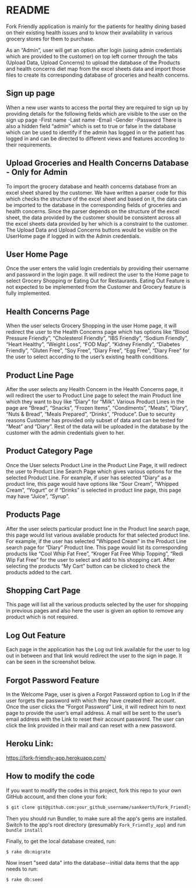 # README
Fork Friendly application is mainly for the patients for healthy dining based on their existing
health issues and to know their availability in various grocery stores for them to purchase.

As an “Admin”, user will get an option after login (using admin credentials which are provided to the customer) on top left
corner through the tabs (Upload Data, Upload Concerns) to upload the database of the Products and
health concerns diet map from the excel sheets data and import those files to create its corresponding
database of groceries and health concerns.

## Sign up page
  When a new user wants to access the portal they are required to sign up by providing details for the following fields which are visible to the user on the sign up page
-First name
-Last name
-Email
-Gender
-Password
  There is also a hidden field “admin” which is set to true or false in the database which can be used to identify if the admin has logged in or the patient has logged in and can be directed to different views and features according to their requirements.

## Upload Groceries and Health Concerns Database - Only for Admin 
  To import the grocery database and health concerns database from an excel sheet shared by the customer. We have written a parser code for this which checks the structure of the excel sheet and based on it, the data can be imported to the database in the corresponding fields of groceries and health concerns. Since the parser depends on the structure of the excel sheet, the data provided by the customer should be consistent across all the excel sheets data provided by her which is a constraint to the customer. The Upload Data and Upload Concerns buttons would be visible on the UserHome page if logged in with the Admin credentials.

## User Home Page
  Once the user enters the valid login credentials by providing their username and password in the login page. It will redirect the user to the Home page to select Grocery Shopping or Eating Out for Restaurants. Eating Out Feature is not expected to be implemented from the Customer and Grocery feature is fully implemented.

## Health Concerns Page
  When the user selects Grocery Shopping in the user Home page, it will redirect the user to the Health Concerns page which has options like “Blood Pressure Friendly”, “Cholesterol Friendly”, “IBS Friendly”, “Sodium Friendly”, “Heart Healthy”, “Weight Loss”, “FOD Map”, “Kidney Friendly”, “Diabetes Friendly”, “Gluten Free”, “Soy Free”, “Diary Free”, “Egg Free”, “Diary Free” for the user to select according to the user’s existing health conditions.

## Product Line Page
  After the user selects any Health Concern in the Health Concerns page, it will redirect the user to Product Line page to select the main Product line which they want to buy like “Diary” for “Milk”. Various Product Lines in the page are “Bread”, “Snacks”, “Frozen Items”, “Condiments”, “Meats”, “Diary”, “Nuts & Bread”, “Meals Prepared”, “Drinks”, “Produce”. Due to security reasons Customer has provided only subset of data and can be tested for “Meat” and “Diary”. Rest of the data will be uploaded in the database by the customer with the admin credentials given to her.

## Product Category Page
  Once the User selects Product Line in the Product Line Page, it will redirect the user to Product Line Search Page which gives various options for the selected Product Line. For example, if user has selected “Diary” as a product line, this page would have options like “Sour Cream”, “Whipped Cream”, “Yogurt” or if “Drinks” is selected in product line page, this page may have “Juice”, “Syrup”.

## Products Page
  After the user selects particular product line in the Product line search page, this page would list various available products for that selected product line. For example, if the user has selected “Whipped Cream” in the Product Line search page for “Diary” Product line. This page would list its corresponding products like “Cool Whip Fat Free”, “Kroger Fat Free Whip Topping”, “Redi Wip Fat Free” for the user to select and add to his shopping cart. After selecting the products “My Cart” button can be clicked to check the products added to the cart.

## Shopping Cart Page
  This page will list all the various products selected by the user for shopping in previous pages and also here the user is given an option to remove any product which is not required.

## Log Out Feature
  Each page in the application has the Log out link available for the user to log out in between and that link would redirect the user to the sign in page. It can be seen in the screenshot below.

## Forgot Password Feature
  In the Welcome Page, user is given a Forgot Password option to Log In if the user forgets the password with which they have created their account. Once the user clicks the “Forgot Password” Link, it will redirect him to next page to provide the user’s email address. A mail will be sent to the user’s email address with the Link to reset their account password. The user can click the link provided in their mail and can reset with a new password.

## Heroku Link:
https://fork-friendly-app.herokuapp.com/

## How to modify the code
If you want to modify the codes in this project, fork this repo to your own GitHub account, and then
clone your fork:

```sh
$ git clone git@github.com:your_github_username/sankeerth/Fork_Friendly_app.git
```
Then you should run Bundler, to make sure all the app's gems are installed.  Switch to the app's root directory (presumably `Fork_Friendly_app`) and run `bundle install` 

Finally, to get the local database created, run:

```sh
$ rake db:migrate
```

Now insert "seed data" into the database--initial data items that the app needs to run:

```sh
$ rake db:seed
```

<br />


